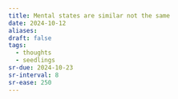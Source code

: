 ```yaml
---
title: Mental states are similar not the same
date: 2024-10-12
aliases: 
draft: false
tags:
  - thoughts
  - seedlings
sr-due: 2024-10-23
sr-interval: 8
sr-ease: 250
---
```

